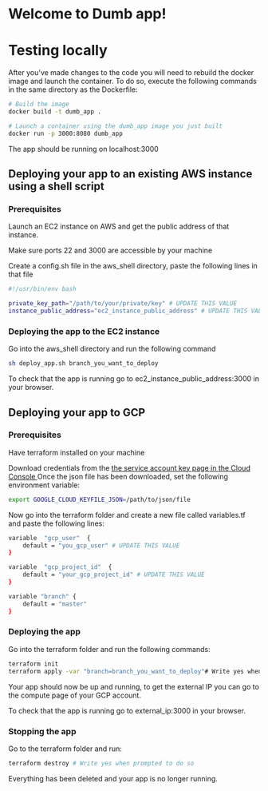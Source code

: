 # Welcome to Dumb app!

# Testing locally

After you've made changes to the code you will need to rebuild the docker image and launch the container. To do so, execute the following commands in the same directory as the Dockerfile:

```bash
# Build the image
docker build -t dumb_app .

# Launch a container using the dumb_app image you just built
docker run -p 3000:8080 dumb_app
```
The app should be running on localhost:3000

## Deploying your app to an existing AWS instance using a shell script
### Prerequisites
Launch an EC2 instance on AWS and get the public address of that instance.

Make sure ports 22 and 3000 are accessible by your machine

Create a config.sh file in the aws_shell directory, paste the following lines in that file
```bash
#!/usr/bin/env bash

private_key_path="/path/to/your/private/key" # UPDATE THIS VALUE
instance_public_address="ec2_instance_public_address" # UPDATE THIS VALUE
```

### Deploying the app to the EC2 instance
Go into the aws_shell directory and run the following command
```bash
sh deploy_app.sh branch_you_want_to_deploy
```
To check that the app is running go to ec2_instance_public_address:3000 in your browser.
## Deploying your app to GCP
### Prerequisites
Have terraform installed on your machine

Download credentials from the [the service account key page in the Cloud Console ](https://console.cloud.google.com/apis/credentials/serviceaccountkey)
Once the json file has been downloaded, set the following environment variable:
```bash
export GOOGLE_CLOUD_KEYFILE_JSON=/path/to/json/file
```

Now go into the terraform folder and create a new file called variables.tf and paste the following lines:
```bash
variable  "gcp_user"  {
	default = "you_gcp_user" # UPDATE THIS VALUE
}

variable  "gcp_project_id"  {
	default = "your_gcp_project_id" # UPDATE THIS VALUE
}

variable "branch" {
    default = "master"
}
```
### Deploying the app
Go into the terraform folder and run the following commands:
```bash
terraform init
terraform apply -var "branch=branch_you_want_to_deploy"# Write yes when prompted to do so
```

Your app should now be up and running, to get the external IP you can go to the compute page of your GCP account.

To check that the app is running go to external_ip:3000 in your browser.

### Stopping the app
Go to the terraform folder and run:
```bash
terraform destroy # Write yes when prompted to do so
```

Everything has been deleted and your app is no longer running.